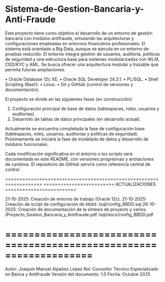 # Sistema-de-Gestion-Bancaria-y-Anti-Fraude
Este proyecto tiene como objetivo el desarrollo de un entorno de gestión bancaria con módulos antifraude, 
simulando las arquitecturas y configuraciones empleadas en entornos financieros profesionales. El sistema está orientado a Big Data, aunque se ejecuta en un entorno de pruebas reducido.
El entorno integra gestión de usuarios, auditoría, políticas de seguridad y una estructura base para sistemas modularizados con WLM, CDD/KYC y AML. 
Se busca ofrecer una arquitectura modular y trazable que permita futuras ampliaciones.

• Oracle Database 12c XE.
• Oracle SQL Developer 24.3.1.
• PL/SQL.
• Shell Scripting (Bash).
• Linux.
• Git y GitHub (control de versiones y documentación).

El proyecto se divide en las siguientes fases (en construcción):
1. Configuración principal de base de datos (tablespaces, roles, usuarios y auditorías).
2. Desarrollo de tablas de datos principales (en desarrollo actual).

Actualmente se encuentra completada la fase de configuración base (tablespaces, roles, usuarios, auditorías y políticas de seguridad). 
Próximamente se iniciará la fase de modelado de datos y desarrollo de módulos funcionales.

Cada modificación significativa en el entorno o los scripts será documentada en este README, 
con versiones progresivas y anotaciones de cambios. 
El repositorio de GitHub servirá como referencia central de control.



===================================================================
========================= ACTUALIZACIONES =========================

21-10-2025: Creación de entorno de trabajo (Oracle 12c).
21-10-2025: Creación de script de configuración de bbdd: 
	    /sql/config_BBDD.sql
26-10-2025: Creación de documentación de la síntesis de proyecto y varios:
	    /Proyecto_Gestion_Bancaria_y_Antifraude.pdf
	    /sql/docs/config_BBDD.pdf

===================================================================
===================================================================


Autor: Joaquín Manuel Alpañez López
Rol: Consultor Técnico Especializado en Banca y Antifraude
Versión del documento: 1.0
Fecha: Octubre 2025


